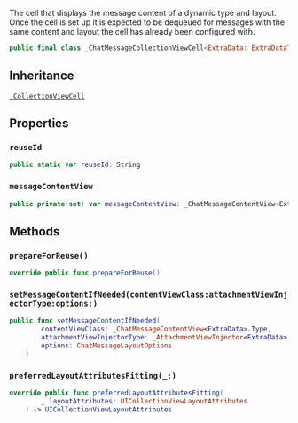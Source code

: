 
The cell that displays the message content of a dynamic type and layout.
Once the cell is set up it is expected to be dequeued for messages with
the same content and layout the cell has already been configured with.

``` swift
public final class _ChatMessageCollectionViewCell<ExtraData: ExtraDataTypes>: _CollectionViewCell 
```

## Inheritance

[`_CollectionViewCell`](../../CommonViews/_CollectionViewCell)

## Properties

### `reuseId`

``` swift
public static var reuseId: String 
```

### `messageContentView`

``` swift
public private(set) var messageContentView: _ChatMessageContentView<ExtraData>?
```

## Methods

### `prepareForReuse()`

``` swift
override public func prepareForReuse() 
```

### `setMessageContentIfNeeded(contentViewClass:attachmentViewInjectorType:options:)`

``` swift
public func setMessageContentIfNeeded(
        contentViewClass: _ChatMessageContentView<ExtraData>.Type,
        attachmentViewInjectorType: _AttachmentViewInjector<ExtraData>.Type?,
        options: ChatMessageLayoutOptions
    ) 
```

### `preferredLayoutAttributesFitting(_:)`

``` swift
override public func preferredLayoutAttributesFitting(
        _ layoutAttributes: UICollectionViewLayoutAttributes
    ) -> UICollectionViewLayoutAttributes 
```
